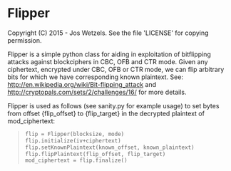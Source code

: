 # Flipper

Copyright (C) 2015 - Jos Wetzels.
See the file 'LICENSE' for copying permission.

Flipper is a simple python class for aiding in exploitation of bitflipping attacks against blockciphers in CBC, OFB and CTR mode.
Given any ciphertext, encrypted under CBC, OFB or CTR mode, we can flip arbitrary bits for which we have corresponding known plaintext.
See: http://en.wikipedia.org/wiki/Bit-flipping_attack and http://cryptopals.com/sets/2/challenges/16/ for more details.

Flipper is used as follows (see sanity.py for example usage) to set bytes from offset {flip_offset} to {flip_target} in the
decrypted plaintext of mod_ciphertext:

>```python
>flip = Flipper(blocksize, mode)
>flip.initialize(iv+ciphertext)
>flip.setKnownPlaintext(known_offset, known_plaintext)
>flip.flipPlaintext(flip_offset, flip_target)
>mod_ciphertext = flip.finalize()
>```
